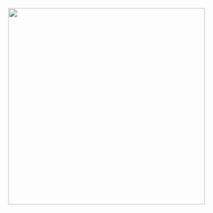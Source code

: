<img src="https://user-images.githubusercontent.com/28727157/216601652-4ba56dfd-70c8-4e80-886d-c8a43782d332.png" width="400">


